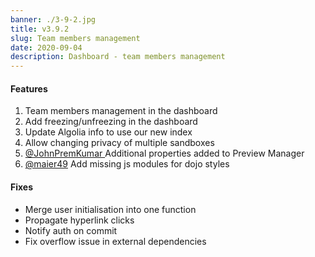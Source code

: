```yaml
---
banner: ./3-9-2.jpg
title: v3.9.2
slug: Team members management
date: 2020-09-04
description: Dashboard - team members management
---
```


#### Features

1. Team members management in the dashboard
2. Add freezing/unfreezing in the dashboard
3. Update Algolia info to use our new index
4. Allow changing privacy of multiple sandboxes
6. [ @JohnPremKumar ](https://github.com/codesandbox/codesandbox-client/pull/4535) Additional properties added to Preview Manager
7. [@maier49](https://github.com/codesandbox/codesandbox-client/pull/4548) Add missing js modules for dojo styles 


#### Fixes

- Merge user initialisation into one function
- Propagate hyperlink clicks
- Notify auth on commit
- Fix overflow issue in external dependencies
